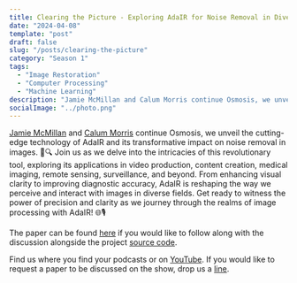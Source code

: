 ```yaml
---
title: Clearing the Picture - Exploring AdaIR for Noise Removal in Diverse Applications
date: "2024-04-08"
template: "post"
draft: false
slug: "/posts/clearing-the-picture"
category: "Season 1"
tags:
  - "Image Restoration"
  - "Computer Processing"
  - "Machine Learning"
description: "Jamie McMillan and Calum Morris continue Osmosis, we unveil the cutting-edge technology of AdaIR and its transformative impact on noise removal in images."
socialImage: "../photo.png"
---
```


[Jamie McMillan](https://www.linkedin.com/in/jamie-mcmillan-metrology/) and [Calum Morris](https://www.linkedin.com/in/calum-morris-7015a028b/) continue Osmosis, we unveil the cutting-edge technology of AdaIR and its transformative impact on noise removal in images. 📸🔍 Join us as we delve into the intricacies of this revolutionary tool, exploring its applications in video production, content creation, medical imaging, remote sensing, surveillance, and beyond. From enhancing visual clarity to improving diagnostic accuracy, AdaIR is reshaping the way we perceive and interact with images in diverse fields. Get ready to witness the power of precision and clarity as we journey through the realms of image processing with AdaIR! 🌐🎙️

The paper can be found [here](https://arxiv.org/abs/2403.14614) if you would like to follow along with the discussion alongside the project [source code](https://github.com/c-yn/AdaIR).

Find us where you find your podcasts or on [YouTube](https://www.youtube.com/@Osmosiscast). If you would like to request a paper to be discussed on the show, drop us a [line](mailto:osmosiscast@gmail.com?subject=Osmosis%20Cast%20|%20Episode%20Suggestion).

